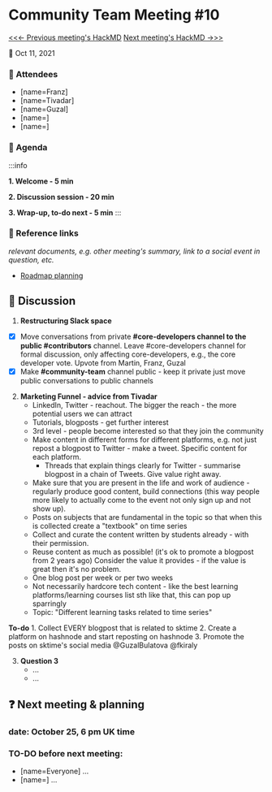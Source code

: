 # Community Team Meeting #10

[<<<- Previous meeting's HackMD](https://hackmd.io/WeblEjEwQnyGujyB5KZzWQ)
[Next meeting's HackMD ->>>](https://hackmd.io/S-RmAF3xRMOGr6mMpGxDyw)

**:calendar:** Oct 11, 2021


### :wave: Attendees

- [name=Franz]
- [name=Tivadar]
- [name=Guzal]
- [name=]
- [name=]

### :pencil: Agenda


:::info

**1. Welcome - 5 min**

**2. Discussion session - 20 min**

**3. Wrap-up, to-do next - 5 min**
:::

### :construction: Reference links
*relevant documents, e.g. other meeting's summary, link to a social event in question, etc.*

- [Roadmap planning](https://github.com/sktime/community-org/blob/main/meetups/previous_meetings/20210924-roadmap-planning.md)



:mega: Discussion
---
1. **Restructuring Slack space**
- [x] Move conversations from private **#core-developers channel to the public #contributors** channel. Leave #core-developers channel for formal discussion, only affecting core-developers, e.g., the core developer vote. Upvote from Martin, Franz, Guzal 
- [x] Make **#community-team** channel public - keep it private just move public conversations to public channels

2. **Marketing Funnel - advice from Tivadar**
    - LinkedIn, Twitter - reachout. The bigger the reach -  the more potential users we can attract
    - Tutorials, blogposts - get further interest
    - 3rd level - people become interested so that they join the community
    - Make content in different forms for different platforms, e.g. not just repost a blogpost to Twitter - make a tweet. Specific content for each platform.
        - Threads that explain things clearly for Twitter - summarise blogpost in a chain of Tweets. Give value right away.
    - Make sure that you are present in the life and work of audience - regularly produce good content, build connections (this way people more likely to actually come to the event not only sign up and not show up).
    - Posts on subjects that are fundamental in the topic so that when this is collected create a "textbook" on time series
    - Collect and curate the content written by students already - with their permission.
    - Reuse content as much as possible! (it's ok to promote a blogpost from 2 years ago) Consider the value it provides - if the value is great then it's no problem.
    - One blog post per week or per two weeks
    - Not necessarily hardcore tech content - like the best learning platforms/learning courses list sth like that, this can pop up sparringly
    - Topic: "Different learning tasks related to time series" 
    
**To-do**
    1. Collect EVERY blogpost that is related to sktime
    2. Create a platform on hashnode and start reposting on hashnode
    3. Promote the posts on sktime's social media
    @GuzalBulatova @fkiraly
   


3. **Question 3**
    - ...
    - ...


:question: Next meeting & planning
---
### date: October 25, 6 pm UK time

### TO-DO before next meeting:
- [name=Everyone] ...
- [name=] ...

